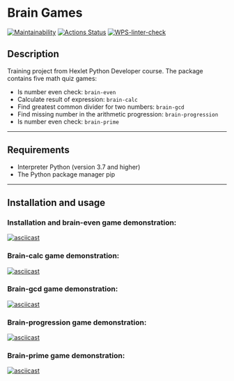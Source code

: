 # Brain Games

[![Maintainability](https://api.codeclimate.com/v1/badges/a99a88d28ad37a79dbf6/maintainability)](https://codeclimate.com/github/codeclimate/codeclimate/maintainability) [![Actions Status](https://github.com/ncaatl/python-project-lvl1/workflows/hexlet-check/badge.svg)](https://github.com/ncaatl/python-project-lvl1/actions) [![WPS-linter-check](https://github.com/ncaatl/python-project-lvl1/actions/workflows/linter-check.yml/badge.svg)](https://github.com/ncaatl/python-project-lvl1/actions/workflows/linter-check.yml)


## Description

Training project from Hexlet Python Developer course.
The package contains five math quiz games:

- Is number even check: `brain-even`
- Calculate result of expression: `brain-calc`
- Find greatest common divider for two numbers: `brain-gcd`
- Find missing number in the arithmetic progression: `brain-progression`
- Is number even check: `brain-prime`

___

## Requirements

- Interpreter Python (version 3.7 and higher)
- The Python package manager pip

___

## Installation and usage
### Installation and brain-even game demonstration:

[![asciicast](https://asciinema.org/a/4iwIgIGTIPrveRa6BZkenVffJ.svg)](https://asciinema.org/a/4iwIgIGTIPrveRa6BZkenVffJ)


### Brain-calc game demonstration:

[![asciicast](https://asciinema.org/a/eCuPBEkcR0iVHkWTCMTlHJfPb.svg)](https://asciinema.org/a/eCuPBEkcR0iVHkWTCMTlHJfPb)


### Brain-gcd game demonstration:

[![asciicast](https://asciinema.org/a/mso4irz3Ae06I02ZhGAihieej.svg)](https://asciinema.org/a/mso4irz3Ae06I02ZhGAihieej)


### Brain-progression game demonstration:

[![asciicast](https://asciinema.org/a/57I3PFdYhj91hpgFAnSnnLmg1.svg)](https://asciinema.org/a/57I3PFdYhj91hpgFAnSnnLmg1)


### Brain-prime game demonstration:

[![asciicast](https://asciinema.org/a/EOLT2Xgpwchag3w7f31UTFWXP.svg)](https://asciinema.org/a/EOLT2Xgpwchag3w7f31UTFWXP)